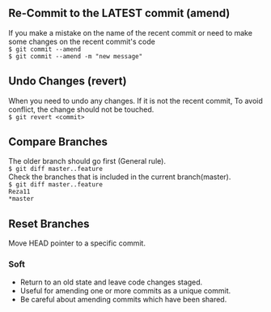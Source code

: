 ## Re-Commit to the LATEST commit (amend)  
If you make a mistake on the name of the recent commit or need to make some changes on the recent commit's code  
`$ git commit --amend`   
`$ git commit --amend -m "new message"`

## Undo Changes (revert)  
When you need to undo any changes. If it is not the recent commit, To avoid conflict, the change should not be touched.  
`$ git revert <commit>`   

## Compare Branches
The older branch should go first (General rule).  
`$ git diff master..feature`   
Check the branches that is included in the current branch(master).  
`$ git diff master..feature`  
`Reza11`  
`*master`

## Reset Branches
Move HEAD pointer to a specific commit.  
### Soft
- Return to an old state and leave code changes staged.  
- Useful for amending one or more commits as a unique commit.   
- Be careful about amending commits which have been shared.   
